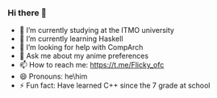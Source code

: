 ### Hi there 👋

- 🔭 I’m currently studying at the ITMO university
- 🌱 I’m currently learning Haskell
- 🤔 I’m looking for help with CompArch
- 💬 Ask me about my anime preferences
- 📫 How to reach me: https://t.me/Flicky_ofc
- 😄 Pronouns: he\him
- ⚡ Fun fact: Have learned C++ since the 7 grade at school
